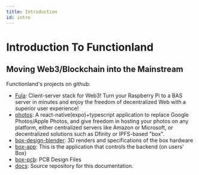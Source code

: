 ```yaml
---
title: Introduction
id: intro
---
```

# Introduction To Functionland
## Moving Web3/Blockchain into the Mainstream

Functionland's projects on github:
* [Fula](https://github.com/functionland/Fula): Client-server stack for Web3! Turn your Raspberry Pi to a BAS server in minutes and enjoy the freedom of decentralized Web with a superior user experience!
* [photos](https://github.com/functionland/photos): A react-native(expo)+typescript application to replace Google Photos/Apple Photos, and give freedom in hosting your photos on any platform, either centralized servers like Amazon or Microsoft, or decentralized solutions such as Dfinity or IPFS-based "box".
* [box-design-blender](https://github.com/functionland/box-design-blender): 3D renders and specifications of the box hardware
* [box-app](https://github.com/functionland/Box-app): This is the application that controls the backend (on users' Box)
* [box-pcb](https://github.com/functionland/box-pcb): PCB Design Files
* [docs](https://github.com/functionland/docs): Source repository for this documentation.

